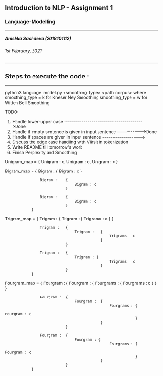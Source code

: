 ## Introduction to NLP - Assignment 1 
### Language-Modelling
---
##### Anishka Sachdeva (2018101112)
###### 1st February, 2021
---
## Steps to execute the code :
---
python3 language_model.py <smoothing_type> <path_corpus>
where
smoothing_type = k for Kneser Ney Smoothing 
smoothing_type = w for Witten Bell Smoothing

TODO:
1. Handle lower-upper case ---------------------------------------->Done
2. Handle if empty sentence is given in input sentence ------------>Done
3. Handle if spaces are given in input sentence ------------------->
5. Discuss the edge case handling with Viksit in tokenization
6. Write README till tomorrow's work
7. Finish Perplexity and Smoothing

Unigram_map =   {
                    Unigram : c,
                    Unigram : c,
                    Unigram : c
                }


Bigram_map  =   {
                    Bigram :    {
                                    Bigram : c
                                }

                    Bigram :    {
                                    Bigram : c
                                }
                                
                    Bigram :    {
                                    Bigram : c
                                }
                } 


Trigram_map = {
                    Trigram :   {
                                    Trigram :   {
                                                    Trigrams : c
                                                }
                                }

                    Trigram :   {
                                    Trigram :   {
                                                    Trigrams : c
                                                }
                                }

                    Trigram :   {
                                    Trigram : {
                                                    Trigrams : c
                                                }
                                }
                }


Fourgram_map = {
                    Fourgram :  {
                                    Fourgram :  {
                                                    Fourgrams : {
                                                                    Fourgrams : c
                                                                }
                                                }
                                }   

                    Fourgram :  {
                                    Fourgram :  {
                                                    Fourgrams : {
                                                                    Fourgram : c
                                                                }
                                                }
                                }

                    Fourgram :  {
                                    Fourgram : {
                                                    Fourgrams : {
                                                                    Fourgram : c
                                                                }
                                                }
                                }
                }


